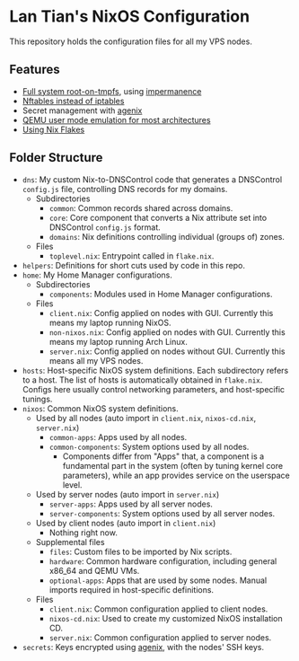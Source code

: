 # Lan Tian's NixOS Configuration

This repository holds the configuration files for all my VPS nodes.

## Features

- [Full system root-on-tmpfs](common/common-components/impermanence.nix), using [impermanence](https://github.com/nix-community/impermanence)
- [Nftables instead of iptables](common/common-components/nftables.nix)
- Secret management with [agenix](https://github.com/ryantm/agenix)
- [QEMU user mode emulation for most architectures](common/common-components/qemu-user-static.nix)
- [Using Nix Flakes](flake.nix)

## Folder Structure

- `dns`: My custom Nix-to-DNSControl code that generates a DNSControl `config.js` file, controlling DNS records for my domains.
  - Subdirectories
    - `common`: Common records shared across domains.
    - `core`: Core component that converts a Nix attribute set into DNSControl `config.js` format.
    - `domains`: Nix definitions controlling individual (groups of) zones.
  - Files
    - `toplevel.nix`: Entrypoint called in `flake.nix`.
- `helpers`: Definitions for short cuts used by code in this repo.
- `home`: My Home Manager configurations.
  - Subdirectories
    - `components`: Modules used in Home Manager configurations.
  - Files
    - `client.nix`: Config applied on nodes with GUI. Currently this means my laptop running NixOS.
    - `non-nixos.nix`: Config applied on nodes with GUI. Currently this means my laptop running Arch Linux.
    - `server.nix`: Config applied on nodes without GUI. Currently this means all my VPS nodes.
- `hosts`: Host-specific NixOS system definitions. Each subdirectory refers to a host. The list of hosts is automatically obtained in `flake.nix`. Configs here usually control networking parameters, and host-specific tunings.
- `nixos`: Common NixOS system definitions.
  - Used by all nodes (auto import in `client.nix`, `nixos-cd.nix`, `server.nix`)
    - `common-apps`: Apps used by all nodes.
    - `common-components`: System options used by all nodes.
      - Components differ from "Apps" that, a component is a fundamental part in the system (often by tuning kernel core parameters), while an app provides service on the userspace level.
  - Used by server nodes (auto import in `server.nix`)
    - `server-apps`: Apps used by all server nodes.
    - `server-components`: System options used by all server nodes.
  - Used by client nodes (auto import in `client.nix`)
    - Nothing right now.
  - Supplemental files
    - `files`: Custom files to be imported by Nix scripts.
    - `hardware`: Common hardware configuration, including general x86_64 and QEMU VMs.
    - `optional-apps`: Apps that are used by some nodes. Manual imports required in host-specific definitions.
  - Files
    - `client.nix`: Common configuration applied to client nodes.
    - `nixos-cd.nix`: Used to create my customized NixOS installation CD.
    - `server.nix`: Common configuration applied to server nodes.
- `secrets`: Keys encrypted using [agenix](https://github.com/ryantm/agenix), with the nodes' SSH keys.
